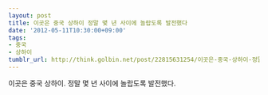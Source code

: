 ```yaml
---
layout: post
title: 이곳은 중국 상하이 정말 몇 년 사이에 놀랍도록 발전했다
date: '2012-05-11T10:30:00+09:00'
tags:
- 중국
- 상하이
tumblr_url: http://think.golbin.net/post/22815631254/이곳은-중국-상하이-정말-몇-년-사이에-놀랍도록-발전했다
---
```

이곳은 중국 상하이. 정말 몇 년 사이에 놀랍도록 발전했다.
